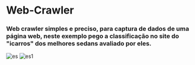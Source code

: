 # Web-Crawler
### Web crawler simples e preciso, para captura de dados de uma página web, neste exemplo pego a classificação no site do "icarros" dos melhores sedans avaliado por eles.

![es](https://user-images.githubusercontent.com/48594322/93282013-c7adaf80-f7a3-11ea-81fb-be2277ce3034.jpg)
![es1](https://user-images.githubusercontent.com/48594322/93282074-ec098c00-f7a3-11ea-9e5e-a1b18bdae8f9.jpg)

